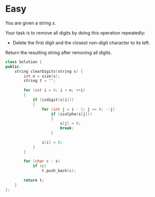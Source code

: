 # Easy

You are given a string $s$.

Your task is to remove all digits by doing this operation repeatedly:

- Delete the first digit and the closest non-digit character to its left.

Return the resulting string after removing all digits.

```cpp
class Solution {
public:
    string clearDigits(string s) {
        int n = size(s);
        string t = "";
        
        for (int i = 0; i < n; ++i)
        {
            if (isdigit(s[i]))
            {
                for (int j = i - 1; j >= 0; --j)
                    if (isalpha(s[j]))
                    {
                        s[j] = 0;
                        break;
                    }
                
                s[i] = 0;
            }
        }
        
        for (char c : s)
            if (c)
                t.push_back(c);
        
        return t;
    }
};
```
